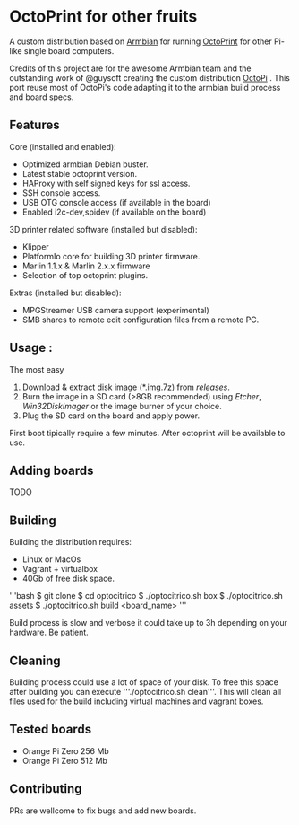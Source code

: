 # OctoPrint for other fruits

A custom distribution based on [Armbian](https://www.armbian.com) for running [OctoPrint](https://octoprint.org) for other Pi-like single board computers.   

Credits of this project are for the awesome Armbian team and the outstanding work of @guysoft creating the custom distribution [OctoPi](http://github.com/guysoft/OctoPi) . This port reuse most of OctoPi's code adapting it to the armbian build process and board specs.


## Features

Core (installed and enabled):
* Optimized armbian Debian buster.
* Latest stable octoprint version.
* HAProxy with self signed keys for ssl access.
* SSH console access.
* USB OTG console access (if available in the board)
* Enabled i2c-dev,spidev (if available on the board)

3D printer related software (installed but disabled):
* Klipper 
* PlatformIo core for building 3D printer firmware.
* Marlin 1.1.x & Marlin 2.x.x firmware  
* Selection of top octoprint plugins.

Extras (installed but disabled):
* MPGStreamer USB camera support (experimental)
* SMB shares to remote edit configuration files from a remote PC.


## Usage :

The most easy 

1. Download & extract disk image (*.img.7z) from *releases*.
2. Burn the image in a SD card (>8GB recommended) using *Etcher*, *Win32DiskImager* or the image burner of your choice.
3. Plug the SD card on the board and apply power.

First boot tipically require a few minutes. After octoprint will be available to use.

## Adding boards
TODO



## Building

Building the distribution requires:

- Linux or MacOs
- Vagrant + virtualbox
- 40Gb of free disk space.

'''bash
$ git clone <this repository>
$ cd optocitrico
$ ./optocitrico.sh box
$ ./optocitrico.sh assets
$ ./optocitrico.sh build <board_name>
'''

Build process is slow and verbose it could take up to 3h depending on your hardware. Be patient.  

## Cleaning
Building process could use a lot of space of your disk. To free this space after building you can execute '''./optocitrico.sh clean'''. This will clean all files used for the build including virtual machines and vagrant boxes.

## Tested boards

- Orange Pi Zero 256 Mb
- Orange Pi Zero 512 Mb

## Contributing

PRs are wellcome to fix bugs and add new boards.



